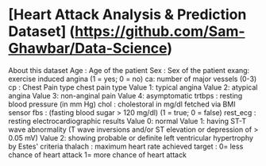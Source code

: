 # [Heart Attack Analysis & Prediction Dataset] (https://github.com/Sam-Ghawbar/Data-Science)
About this dataset
Age : Age of the patient
Sex : Sex of the patient
exang: exercise induced angina (1 = yes; 0 = no)
ca: number of major vessels (0-3)
cp : Chest Pain type chest pain type
Value 1: typical angina
Value 2: atypical angina
Value 3: non-anginal pain
Value 4: asymptomatic
trtbps : resting blood pressure (in mm Hg)
chol : cholestoral in mg/dl fetched via BMI sensor
fbs : (fasting blood sugar > 120 mg/dl) (1 = true; 0 = false)
rest_ecg : resting electrocardiographic results
Value 0: normal
Value 1: having ST-T wave abnormality (T wave inversions and/or ST elevation or depression of > 0.05 mV)
Value 2: showing probable or definite left ventricular hypertrophy by Estes' criteria
thalach : maximum heart rate achieved
target : 0= less chance of heart attack 1= more chance of heart attack
